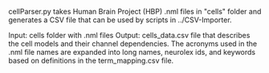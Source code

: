 cellParser.py takes Human Brain Project (HBP) .nml files in "cells" folder and generates a CSV file that can be used by scripts in ../CSV-Importer. 

Input: cells folder with .nml files
Output: cells_data.csv file that describes the cell models and their channel dependencies. The acronyms used in the .nml file names are expanded into long names, neurolex ids, and keywords based on definitions in the term_mapping.csv file.
